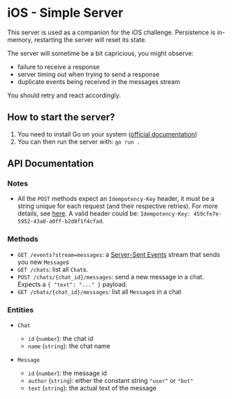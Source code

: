 # iOS - Simple Server

This server is used as a companion for the iOS challenge. Persistence is
in-memory, restarting the server will reset its state.

The server will sometime be a bit capricious, you might observe:
- failure to receive a response
- server timing out when trying to send a response
- duplicate events being received in the messages stream

You should retry and react accordingly.

## How to start the server?

1. You need to install Go on your system ([official documentation](https://go.dev/doc/install))
2. You can then run the server with: `go run .`

## API Documentation

### Notes

- All the `POST` methods expect an `Idempotency-Key` header, it must be a string
  unique for each request (and their respective retries). For more details, see
  [here](https://stripe.com/docs/api/idempotent_requests). A valid header could
  be: `Idempotency-Key: 459cfe7e-5952-43a0-a0ff-b2d8f1f4cfad`.

### Methods

- `GET /events?stream=messages`: a [Server-Sent Events](https://en.wikipedia.org/wiki/Server-sent_events) stream that sends you new `Message`s
- `GET /chats`: list all `Chat`s.
- `POST /chats/{chat_id}/messages`: send a new message in a chat. Expects a `{
  "text": "..." }` payload.
- `GET /chats/{chat_id}/messages`: list all `Message`s in a chat

### Entities

- `Chat`
  * `id` (`number`): the chat id
  * `name` (`string`): the chat name

- `Message`
  * `id` (`number`): the message id
  * `author` (`string`): either the constant string `"user"` or `"bot"`
  * `text` (`string`): the actual text of the message
